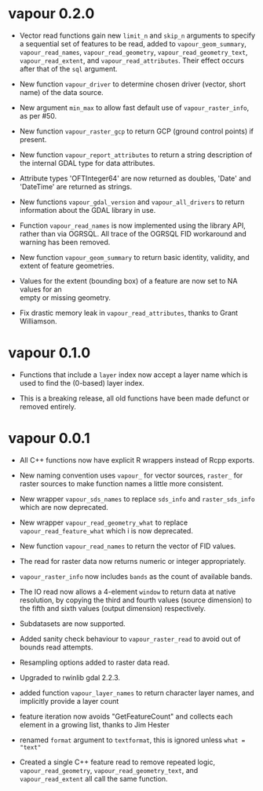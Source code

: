# vapour 0.2.0

* Vector read functions gain new `limit_n` and `skip_n` arguments to specify a sequential set of features to be read, added to
 `vapour_geom_summary`, `vapour_read_names`, `vapour_read_geometry`, `vapour_read_geometry_text`, `vapour_read_extent`, 
  and `vapour_read_attributes`. Their effect occurs after that of the `sql` argument. 
 
* New function `vapour_driver` to determine chosen driver (vector, short name) of the data source. 

* New argument `min_max` to allow fast default use of `vapour_raster_info`, as per #50. 

* New function `vapour_raster_gcp` to return GCP (ground control points) if present. 

* New function `vapour_report_attributes` to return a string description of the internal
 GDAL type for data attributes. 
 
* Attribute types 'OFTInteger64' are now returned as doubles, 'Date' and 'DateTime' are  returned as strings. 

* New functions `vapour_gdal_version` and `vapour_all_drivers` to return information about the GDAL library in use. 

* Function `vapour_read_names` is now implemented using the library API, rather than via OGRSQL. 
 All trace of the OGRSQL FID workaround and warning has been removed. 

* New function `vapour_geom_summary` to return basic identity, validity, and extent of feature geometries. 

* Values for the extent (bounding box) of a feature are now set to NA values for an  
 empty or missing geometry. 

* Fix drastic memory leak in `vapour_read_attributes`, thanks to Grant Williamson. 

# vapour 0.1.0

* Functions that include a `layer` index now accept a layer name which is used to find the (0-based) layer index. 

* This is a breaking release, all old functions have been made defunct or removed entirely. 

# vapour 0.0.1

* All C++ functions now have explicit R wrappers instead of Rcpp exports. 

* New naming convention uses `vapour_` for vector sources, `raster_` for raster sources 
 to make function names a little more consistent. 

* New wrapper `vapour_sds_names` to replace `sds_info` and `raster_sds_info` which are now deprecated. 

* New wrapper `vapour_read_geometry_what` to replace `vapour_read_feature_what` which i  is now deprecated. 

* New function  `vapour_read_names` to return the vector of FID values. 

* The read for raster data now returns numeric or integer appropriately. 

* `vapour_raster_info` now includes `bands` as the count of available bands. 

* The IO read now allows a 4-element `window` to return data at native resolution, by
 copying the third and fourth values (source dimension) to the fifth and sixth values
 (output dimension) respectively. 
 
* Subdatasets are now supported. 

* Added sanity check behaviour to `vapour_raster_read` to avoid out of bounds read attempts. 

* Resampling options added to raster data read. 

* Upgraded to rwinlib gdal 2.2.3. 

* added function `vapour_layer_names` to return character layer names, and
 implicitly provide a layer count

* feature iteration now avoids "GetFeatureCount" and collects each element
 in a growing list, thanks to Jim Hester

* renamed `format` argument to `textformat`, this is ignored unless `what = "text"`

* Created a single C++ feature read to remove repeated logic, `vapour_read_geometry`, `vapour_read_geometry_text`,  and `vapour_read_extent` all call the same function. 
